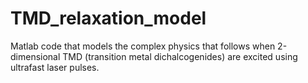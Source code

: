# TMD_relaxation_model
Matlab code that models the complex physics that follows when 2-dimensional TMD (transition metal dichalcogenides) are excited using ultrafast laser pulses.
